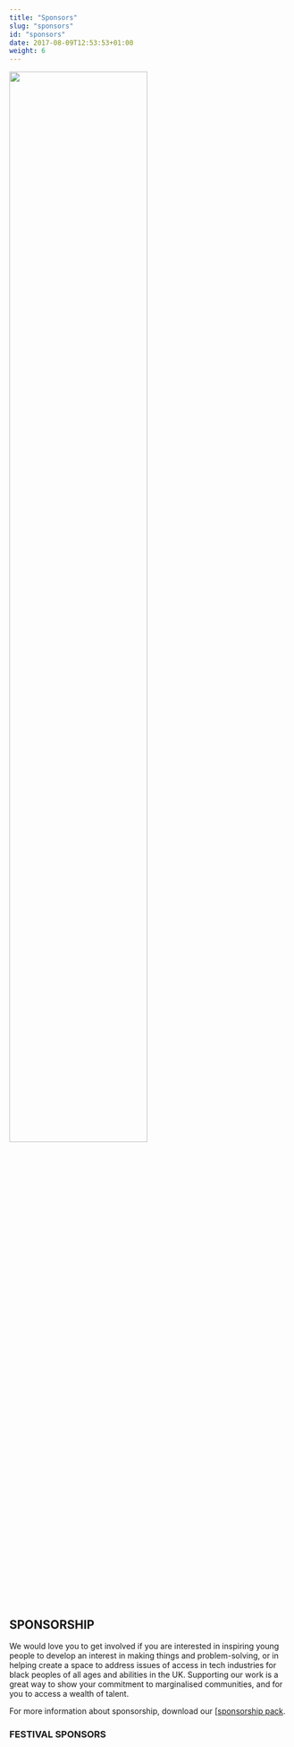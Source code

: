 ```yaml
---
title: "Sponsors"
slug: "sponsors"
id: "sponsors"
date: 2017-08-09T12:53:53+01:00
weight: 6
---
```



<div class="svgcontent">

<div class="comet">
<img src="img/comet.svg" width="70%">
</div>

</div>

<div class="row">
<div class="col-xs-12 col-md-9 mt-10">
<h2> SPONSORSHIP</h2>

<p>We would love you to get involved if you are interested in inspiring young people to develop an interest in making things and problem-solving, or in helping create a space to address issues of access in tech industries for black peoples of all ages and abilities in the UK. Supporting our work is a great way to show your commitment to marginalised communities, and for you to access a wealth of talent.</p>

<p>For more information about sponsorship, download our <a href="https://drive.google.com/file/d/0B3whBCs7yUf1Z2xxOFR2UGROYVU/view?usp=sharing">[sponsorship pack</a>.</p>


<h3> FESTIVAL SPONSORS</h3>


</div>
</div>